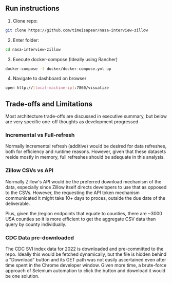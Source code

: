 ## Run instructions
1. Clone repo:
```sh
git clone https://github.com/timeisapear/nasa-interview-zillow
```

2. Enter folder:
```sh
cd nasa-interview-zillow
```

3. Execute docker-compose (Ideally using Rancher)
```sh
docker-compose -f docker/docker-compose.yml up
```

4. Navigate to dashboard on browser
```sh
open http://[local-machine-ip]:7860/visualize
```


## Trade-offs and Limitations
Most architecture trade-offs are discussed in executive summary, but below are very specific one-off thoughts as development progressed

### Incremental vs Full-refresh
Normally incremental refresh (additive) would be desired for data refreshes, both for efficiency and runtime reasons. However, given that these datasets reside mostly in memory, full refreshes should be adequate in this analysis.

### Zillow CSVs vs API
Normally Zillow's API would be the preferred download mechanism of the data, especially since Zillow itself directs developers to use that as opposed to the CSVs. However, the requesting the API token mechanism communicated it might take 10+ days to proces, outside the due date of the deliverable.

Plus, given the /region endpoints that equate to counties, there are ~3000 USA counties so it is more efficient to get the aggregate CSV data than query by county individually.


### CDC Data pre-downloaded
The CDC SVI index data for 2022 is downloaded and pre-committed to the repo. Ideally this would be fetched dynamically, but the file is hidden behind a "Download" button and its GET path was not easily ascertained even after time spent in the Chrome developer window. Given more time, a brute-force approach of Selenium automation to click the button and download it would be one solution.
